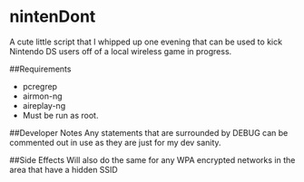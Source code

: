# nintenDont
A cute little script that I whipped up one evening that can be used to kick Nintendo DS users off of a local wireless game in progress.

##Requirements
* pcregrep
* airmon-ng
* aireplay-ng
* Must be run as root.

##Developer Notes
Any statements that are surrounded by DEBUG can be commented out in use as they are just for my dev sanity.

##Side Effects
Will also do the same for any WPA encrypted networks in the area that have a hidden SSID
